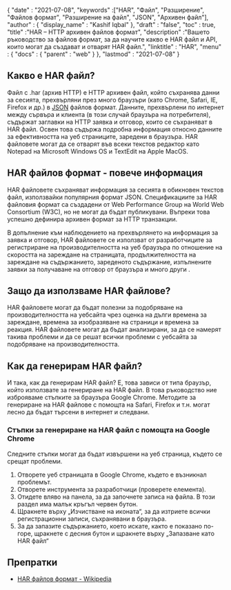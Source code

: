 {
  "date" : "2021-07-08",
  "keywords" :["HAR", "Файл", "Разширение", "Файлов формат", "Разширение на файл", "JSON", "Архивен файл"],
  "author" : {
    "display_name" : "Kashif Iqbal"
},
  "draft" : "false",
  "toc" : true,
  "title" :"HAR – HTTP архивен файлов формат",
  "description" :"Вашето ръководство за файлов формат, за да научите какво е HAR файл и API, които могат да създават и отварят HAR файл.",
  "linktitle" : "HAR",
  "menu" : {
    "docs" : {
      "parent" : "web"
}
},
  "lastmod" : "2021-07-08"
}

## Какво е HAR файл?

Файл с .har (архив HTTP) е HTTP архивен файл, който съхранява данни за сесията, прехвърляни през много браузъри (като Chrome, Safari, IE, Firefox и др.) в [JSON](/bg/web/json/) файлов формат. Данните, прехвърлени по интернет между сървъра и клиента (в този случай браузъра на потребителя), съдържат заглавки на HTTP заявка и отговор, които се съхраняват в HAR файл. Освен това съдържа подробна информация относно данните за ефективността на уеб страниците, заредени в браузъра. HAR файловете могат да се отварят във всеки текстов редактор като Notepad на Microsoft Windows OS и TextEdit на Apple MacOS.

## HAR файлов формат - повече информация

HAR файловете съхраняват информация за сесията в обикновен текстов файл, използвайки популярния формат JSON. Спецификациите за HAR файловия формат са създадени от Web Performance Group на World Web Consortium (W3C), но не могат да бъдат публикувани. Въпреки това успешно дефинира архивен формат за HTTP транзакции.

В допълнение към наблюдението на прехвърлянето на информация за заявка и отговор, HAR файловете се използват от разработчиците за регистриране на производителността на уеб браузъра по отношение на скоростта на зареждане на страницата, продължителността на зареждане на съдържанието, зареденото съдържание, изпълнените заявки за получаване на отговор от браузъра и много други .

## Защо да използваме HAR файлове?

HAR файловете могат да бъдат полезни за подобряване на производителността на уебсайта чрез оценка на дълги времена за зареждане, времена за изобразяване на страници и времена за реакция. HAR файловете могат да бъдат анализирани, за да се намерят такива проблеми и да се решат всички проблеми с уебсайта за подобряване на производителността.

## Как да генерирам HAR файл?

И така, как да генерирам HAR файл? Е, това зависи от типа браузър, който използвате за генериране на HAR файл. В това ръководство ние изброяваме стъпките за браузъра Google Chrome. Методите за генериране на HAR файлове с помощта на Safari, Firefox и т.н. могат лесно да бъдат търсени в интернет и следвани.

### Стъпки за генериране на HAR файл с помощта на Google Chrome

Следните стъпки могат да бъдат извършени на уеб страница, където се срещат проблеми.

1. Отворете уеб страницата в Google Chrome, където е възникнал проблемът.
1. Отворете инструмента за разработчици (проверете елемента).
1. Отидете вляво на панела, за да започнете записа на файла. В този раздел има малък кръгъл червен бутон.
1. Щракнете върху „Изчистване на иконата“, за да изтриете всички регистрационни записи, съхранявани в браузъра.
1. За да запазите съдържанието, което искате, както е показано по-горе, щракнете с десния бутон и щракнете върху „Запазване като HAR файл“

## Препратки

* [HAR файлов формат - Wikipedia](https://en.wikipedia.org/wiki/HAR_(file_format))

